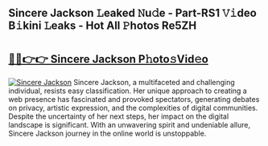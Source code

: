 ## Sincere Jackson 𝙻eaked 𝙽u𝚍e - Part-RS1 𝚅𝚒deo B𝚒kini 𝙻eaks - Hot All 𝙿hotos Re5ZH

# <h2><a href="http://ld1j81.urlbe.top/?page=Sincere+Jackson">🔗🔗👉👉 Sincere Jackson P𝚑oto𝚜Vid𝚎o</a></h2>

[![Sincere Jackson](https://i.imgur.com/eBuTRDB.gif)](http://ld1j81.urlbe.top/?page=Sincere+Jackson)
Sincere Jackson, a multifaceted and challenging individual, resists easy classification. Her unique approach to creating a web presence has fascinated and provoked spectators, generating debates on privacy, artistic expression, and the complexities of digital communities. Despite the uncertainty of her next steps, her impact on the digital landscape is significant. With an unwavering spirit and undeniable allure, Sincere Jackson journey in the online world is unstoppable.
